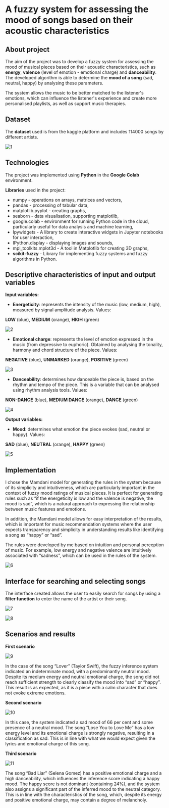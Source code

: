 # A fuzzy system for assessing the mood of songs based on their acoustic characteristics
 
## About project
The aim of the project was to develop a fuzzy system for assessing the mood of musical pieces based on their acoustic characteristics, 
such as **energy**, **valence** (level of emotion - emotional charge) and **danceability**. The developed algorithm is able to determine 
the **mood of a song** (sad, neutral, happy) by analysing these parameters.

The system allows the music to be better matched to the listener's emotions, which can influence the listener's experience and create more 
personalised playlists, as well as support music therapies.

## Dataset
The **dataset** used is from the kaggle platform and includes 114000 songs by different artists.

![1](./images/dataset.jpg)

## Technologies
The project was implemented using **Python** in the **Google Colab** environment.

**Libraries** used in the project:
- numpy - operations on arrays, matrices and vectors,
- pandas - processing of tabular data,
- matplotlib.pyplot - creating graphs,
- seaborn - data visualisation, supporting matplotlib,
- google.colab - environment for running Python code in the cloud, particularly useful for data analysis and machine learning,
- Ipywidgets - A library to create interactive widgets in Jupyter notebooks for user interaction,
- IPython.display - displaying images and sounds,
- mpl_toolkits.mplot3d - A tool in Matplotlib for creating 3D graphs,
- **scikit-fuzzy** - Library for implementing fuzzy systems and fuzzy algorithms in Python.

## Descriptive characteristics of input and output variables
**Input variables:**
- **Energeticity**: represents the intensity of the music (low, medium, high), measured by signal amplitude analysis. Values:

**LOW** (blue), **MEDIUM** (orange), **HIGH** (green)

![2](./images/energetic_character_of_the_song.jpg)


- **Emotional charge**: represents the level of emotion expressed in the music (from depressive to euphoric). Obtained by analysing the tonality, harmony and chord structure of the piece. Values:

**NEGATIVE** (blue), **UNMARKED** (orange), **POSITIVE** (green)

![3](./images/emotional_quality_of_the_song.jpg)


- **Danceability**: determines how danceable the piece is, based on the rhythm and tempo of the piece. This is a variable that can be analysed using rhythm analysis tools. Values:

**NON-DANCE** (blue), **MEDIUM DANCE** (orange), **DANCE** (green)

![4](./images/level_of_danceability_of_the_song.jpg)


**Output variables:**
- **Mood**: determines what emotion the piece evokes (sad, neutral or happy). Values:

**SAD** (blue), **NEUTRAL** (orange), **HAPPY** (green)

![5](./images/mood_of_the_song.jpg)


## Implementation

I chose the Mamdani model for generating the rules in the system because of its simplicity and intuitiveness, which are particularly important 
in the context of fuzzy mood ratings of musical pieces. It is perfect for generating rules such as “if the energeticity is low and the valence 
is negative, the mood is sad”, which is a natural approach to expressing the relationship between music features and emotions.

In addition, the Mamdani model allows for easy interpretation of the results, which is important for music recommendation systems where the user 
expects transparency and simplicity in understanding results like identifying a song as “happy” or “sad”.

The rules were developed by me based on intuition and personal perception of music. For example, low energy and negative valence are intuitively 
associated with “sadness”, which can be used in the rules of the system.

![6](./images/define_rules.jpg)


## Interface for searching and selecting songs
The interface created allows the user to easily search for songs by using a **filter function** to enter the name of the artist or their song.

![7](./images/interface.jpg)

![8](./images/interface_with_filter.jpg)

## Scenarios and results
**First scenario**

![9](./images/lover.jpg)

In the case of the song “Lover” (Taylor Swift), the fuzzy inference system indicated an indeterminate mood, with a predominantly neutral mood. 
Despite its medium energy and neutral emotional charge, the song did not reach sufficient strength to clearly classify the mood into “sad” or “happy”. 
This result is as expected, as it is a piece with a calm character that does not evoke extreme emotions.

**Second scenario**

![10](./images/lose_you_to_love_me.jpg)

In this case, the system indicated a sad mood of 66 per cent and some presence of a neutral mood. The song “Lose You to Love Me” has a low energy level 
and its emotional charge is strongly negative, resulting in a classification as sad. This is in line with what we would expect given the lyrics and emotional 
charge of this song.

**Third scenario**

![11](./images/bad_liar.jpg)

The song “Bad Liar” (Selena Gomez) has a positive emotional charge and a high danceability, which influences the inference score indicating a happy mood. 
The happy score is not dominant (containing 24%), and the system also assigns a significant part of the inferred mood to the neutral category. This is
in line with the characteristics of the song, which, despite its energy and positive emotional charge, may contain a degree of melancholy.
